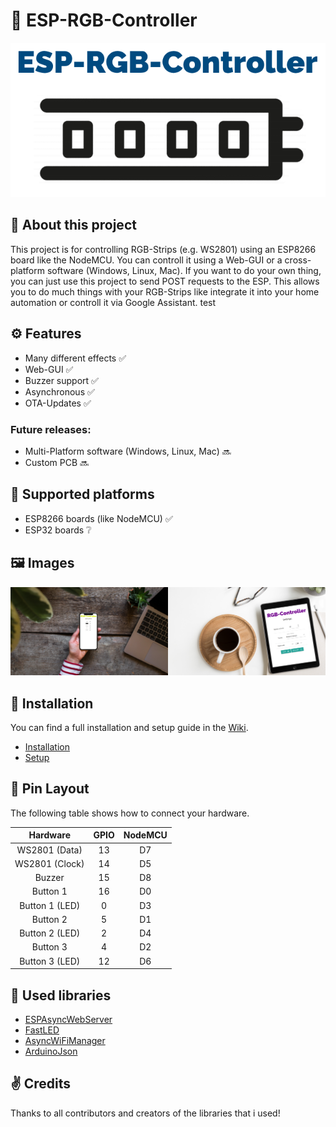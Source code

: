 # 🌈 ESP-RGB-Controller
<p align="center"><img src="/images/ESP-RGB-Controller.png"></p>

## 👋 About this project
This project is for controlling RGB-Strips (e.g. WS2801) using an ESP8266 board like the NodeMCU. You can controll it using a Web-GUI or a cross-platform software (Windows, Linux, Mac). If you want to do your own thing, you can just use this project to send POST requests to the ESP. This allows you to do much things with your RGB-Strips like integrate it into your home automation or controll it via Google Assistant. test

## ⚙️ Features
- Many different effects ✅
- Web-GUI ✅
- Buzzer support ✅
- Asynchronous ✅
- OTA-Updates ✅

### Future releases:
- Multi-Platform software (Windows, Linux, Mac) 🔜
- Custom PCB 🔜

## 💾 Supported platforms
- ESP8266 boards (like NodeMCU) ✅
- ESP32 boards ❔

## 🖼️ Images
<img src="/images/iphone-xs-with-macbook-air-in-the-background.jpg" width="50%"><img src="/images/ipad-pro-on-white-table.jpg" width="50%">

## 📲 Installation
You can find a full installation and setup guide in the <a href="https://github.com/WoodyLetsCode/ESP-RGB-Controller/wiki">Wiki</a>.
 - <a href="https://github.com/WoodyLetsCode/ESP-RGB-Controller/wiki/Installation">Installation</a>
 - <a href="https://github.com/WoodyLetsCode/ESP-RGB-Controller/wiki/Setup">Setup</a>
 
 ## 📍 Pin Layout
The following table shows how to connect your hardware.

|    Hardware    	| GPIO 	| NodeMCU 	|
|:--------------:	|:----:	|:-------:	|
|  WS2801 (Data) 	|  13  	|    D7   	|
| WS2801 (Clock) 	|  14  	|    D5   	|
|     Buzzer     	|  15  	|    D8   	|
|    Button 1    	|  16  	|    D0   	|
| Button 1 (LED) 	|   0  	|    D3   	|
|    Button 2    	|   5  	|    D1   	|
| Button 2 (LED) 	|   2  	|    D4   	|
|    Button 3    	|   4  	|    D2   	|
| Button 3 (LED) 	|  12  	|    D6   	|

## 📒 Used libraries
- <a href="https://github.com/me-no-dev/ESPAsyncWebServer">ESPAsyncWebServer</a>
- <a href="https://github.com/FastLED/FastLED">FastLED</a>
- <a href="https://github.com/alanswx/ESPAsyncWiFiManager">AsyncWiFiManager</a>
- <a href="https://github.com/bblanchon/ArduinoJson">ArduinoJson</a>

## ✌️ Credits
Thanks to all contributors and creators of the libraries that i used!
